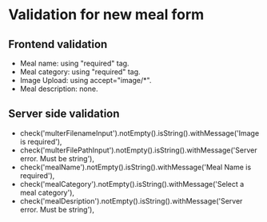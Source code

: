 # Validation for new meal form

## Frontend validation
- Meal name: using "required" tag.
- Meal category: using "required" tag.
- Image Upload: using accept="image/*".
- Meal description: none.

## Server side validation
- check('multerFilenameInput').notEmpty().isString().withMessage('Image is required'),
- check('multerFilePathInput').notEmpty().isString().withMessage('Server error. Must be string'),
- check('mealName').notEmpty().isString().withMessage('Meal Name is required'),
- check('mealCategory').notEmpty().isString().withMessage('Select a meal category'),
- check('mealDesription').notEmpty().isString().withMessage('Server error. Must be string'),


